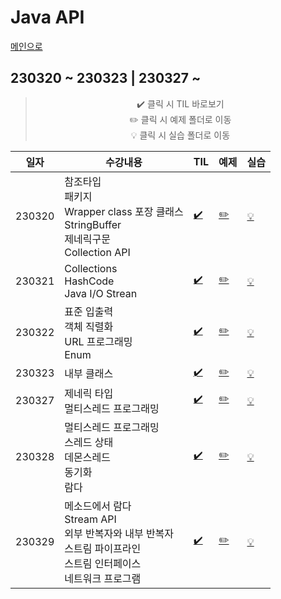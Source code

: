 # Java API
[메인으로](https://github.com/sylee990205/lsy_dktechin_study)
## 230320 ~ 230323 | 230327 ~
<div align = "center"> 

> :heavy_check_mark: 클릭 시 TIL 바로보기  
> :pencil2: 클릭 시 예제 폴더로 이동  
> :bulb: 클릭 시 실습 폴더로 이동    

| 일자       | 수강내용       | TIL | 예제 | 실습
| -------- | --------------- | --- | ---- | --- |
| 230320 | 참조타입<br>패키지<br>Wrapper class 포장 클래스<br>StringBuffer<br>제네릭구문<br>Collection API | [:heavy_check_mark:](230320_Java_day11.md) | [:pencil2:](/eclipse-workspace/javaedu/src/day11/) | [:bulb:](/eclipse-workspace/javaedu/src/day11/excercise/)
| 230321 | Collections<br>HashCode<br>Java I/O Strean | [:heavy_check_mark:](230321_Java_day12.md)| [:pencil2:](/eclipse-workspace/javaedu/src/day12/) | [:bulb:](/eclipse-workspace/javaedu/src/day12/excercise/)
| 230322 | 표준 입출력<br>객체 직렬화<br>URL 프로그래밍<br>Enum  |  [:heavy_check_mark:](230322_Java_day13.md)| [:pencil2:](/eclipse-workspace/javaedu/src/day13/) | [:bulb:](/eclipse-workspace/javaedu/src/day13/excercise/)
| 230323 | 내부 클래스 |  [:heavy_check_mark:](230323_Java_day14.md)| [:pencil2:](/eclipse-workspace/javaedu/src/day14/) | [:bulb:](/eclipse-workspace/javaedu/src/day14/excercise/)
| 230327 | 제네릭 타입<br>멀티스레드 프로그래밍  |  [:heavy_check_mark:](230327_Java_day16.md)| [:pencil2:](/eclipse-workspace/javaedu/src/day16/) | [:bulb:](/eclipse-workspace/javaedu/src/day16/excercise/mvclab/)
| 230328 | 멀티스레드 프로그래밍<br>스레드 상태<br> 데몬스레드<br>동기화<br>람다 | [:heavy_check_mark:](230327_Java_day17.md)| [:pencil2:](/eclipse-workspace/javaedu/src/day17/) | [:bulb:](/eclipse-workspace/javaedu/src/day17/excercise/)
| 230329 | 메소드에서 람다<br>Stream API<br>외부 반복자와 내부 반복자<br>스트림 파이프라인<br>스트림 인터페이스<br>네트워크 프로그램 | [:heavy_check_mark:](230327_Java_day18.md)| [:pencil2:](/eclipse-workspace/javaedu/src/day18/) | [:bulb:](/eclipse-workspace/javaedu/src/day18/excercise/)

</div>

